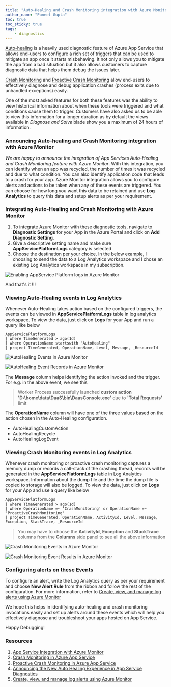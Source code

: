 ```yaml
---
title: "Auto-Healing and Crash Monitoring integration with Azure Monitor"
author_name: "Puneet Gupta"
toc: true
toc_sticky: true
tags:
    - diagnostics
---
```


[Auto-healing](https://azure.github.io/AppService/2018/09/10/Announcing-the-New-Auto-Healing-Experience-in-App-Service-Diagnostics.html) is a heavily used diagnostic feature of Azure App Service that allows end-users to configure a rich set of triggers that can be used to mitigate an app once it starts misbehaving. It not only allows you to mitigate the app from a bad situation but it also allows customers to capture diagnostic data that helps them debug the issues later.

[Crash Monitoring](https://azure.github.io/AppService/2020/08/11/Crash-Monitoring-Feature-in-Azure-App-Service.html) and [Proactive Crash Monitoring](https://azure.github.io/AppService/2021/03/01/Proactive-Crash-Monitoring-in-Azure-App-Service.html) allow end-users to effectively diagnose and debug application crashes (process exits due to unhandled exceptions) easily.

One of the most asked features for both these features was the ability to view historical information about when these tools were triggered and what conditions cause them to trigger. Customers have also asked us to be able to view this information for a longer duration as by default the views available in *Diagnose and Solve* blade show you a maximum of 24 hours of information.

### Announcing Auto-healing and Crash Monitoring integration with Azure Monitor

*We are happy to announce the integration of App Services Auto-Healing and Crash Monitoring feature with Azure Monitor*. With this integration, you can identify when an app was recycled, the number of times it was recycled and due to what condition. You can also identify application code that leads to a crash for your app. Azure Monitor integration allows you to configure alerts and actions to be taken when any of these events are triggered. You can choose for how long you want this data to be retained and use **Log Analytics** to query this data and setup alerts as per your requirement.

### Integrating Auto-Healing and Crash Monitoring with Azure Monitor

1. To integrate Azure Monitor with these diagnostic tools, navigate to **Diagnostic Settings** for your App in the Azure Portal and click on **Add Diagnostic Setting**.
2. Give a descriptive setting name and make sure **AppServicePlatformLogs** category is selected
3. Choose the destination per your choice. In the below example, I choosing to send the data to a Log Analytics workspace and I chose an existing Log Analytics workspace in my subscription.

![Enabling AppService Platform logs in Azure Monitor]({{site.baseurl}}/media/2022/04/AppServicePlatformLogs-AzureMonitor.png)

And that's it !!!

### Viewing Auto-Healing events in Log Analytics

Whenever Auto-Healing takes action based on the configured triggers, the events can be viewed in **AppServicePlatformLogs** table in log analytics workspace. To view the data, just click on **Logs** for your App and run a query like below

```
AppServicePlatformLogs
| where TimeGenerated > ago(1d)
| where OperationName startswith "AutoHealing"
| project TimeGenerated, OperationName, Level, Message, _ResourceId
```

![AutoHealing Events in Azure Monitor]({{site.baseurl}}/media/2022/04/AutoHealingEventsQuery-AzureMonitor.png)

![AutoHealing Event Records in Azure Monitor]({{site.baseurl}}/media/2022/04/AutoHealingRecords-AzureMonitor.png)

The **Message** column helps identifying the action invoked and the trigger. For e.g. in the above event, we see this

 > Worker Process successfully launched **custom action 'D:\home\data\DaaS\bin\DaasConsole.exe'** due to **'Total Requests'** limit

The **OperationName** column will have one of the three values based on the action chosen in the Auto-Healing configuration.

+ AutoHealingCustomAction
+ AutoHealingRecycle
+ AutoHealingLogEvent

### Viewing Crash Monitoring events in Log Analytics

Whenever crash monitoring or proactive crash monitoring captures a memory dump or records a call-stack of the crashing thread, records will be generated in the **AppServicePlatformLogs** table in Log Analytics workspace. Information about the dump file and the time the dump file is copied to storage will also be logged. To view the data, just click on **Logs** for your App and use a query like below

```
AppServicePlatformLogs
| where TimeGenerated > ago(1d)
| where OperationName =~ 'CrashMonitoring' or OperationName =~ 'ProactiveCrashMonitoring'
| project TimeGenerated, OperationName, ActivityId, Level, Message, Exception, StackTrace, _ResourceId
```

 > You may have to choose the **ActivityId**, **Exception** and **StackTrace** columns from the **Columns** side panel to see all the above information

![Crash Monitoring Events in Azure Monitor]({{site.baseurl}}/media/2022/04/ProactiveCrashMonitoringEvents-AzureMonitor.png)

![Crash Monitoring Event Results in Azure Monitor]({{site.baseurl}}/media/2022/04/ProactiveCrashMonitoringResults-AzureMonitor.png)

### Configuring alerts on these Events

To configure an alert, write the Log Analytics query as per your requirement and choose **New Alert Rule** from the ribbon and follow the rest of the configuration. For more information, refer to [Create, view, and manage log alerts using Azure Monitor](https://docs.microsoft.com/en-us/azure/azure-monitor/alerts/alerts-log)

We hope this helps in identifying auto-healing and crash monitoring invocations easily and set up alerts around these events which will help you effectively diagnose and troubleshoot your apps hosted on App Service.

Happy Debugging!

### Resources

1. [App Service Integration with Azure Monitor](https://azure.github.io/AppService/2019/11/01/App-Service-Integration-with-Azure-Monitor.html)
2. [Crash Monitoring in Azure App Service](https://azure.github.io/AppService/2020/08/11/Crash-Monitoring-Feature-in-Azure-App-Service.html)
3. [Proactive Crash Monitoring in Azure App Service](https://azure.github.io/AppService/2021/03/01/Proactive-Crash-Monitoring-in-Azure-App-Service.html)
4. [Announcing the New Auto Healing Experience in App Service Diagnostics](https://azure.github.io/AppService/2018/09/10/Announcing-the-New-Auto-Healing-Experience-in-App-Service-Diagnostics.html)
5. [Create, view, and manage log alerts using Azure Monitor](https://docs.microsoft.com/en-us/azure/azure-monitor/alerts/alerts-log)

